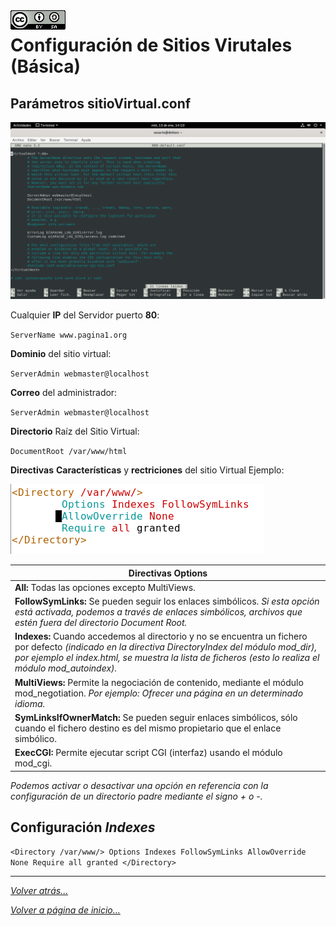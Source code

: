 <img src="/imagenes/MI-LICENCIA88x31.png" style="float: left; margin-right: 10px;" />

# Configuración de Sitios Virutales (Básica)

## Parámetros sitioVirtual.conf

![ConfigiracionBasica](../../../imagenes/apache2/ConfigiracionBasica.png)

Cualquier **IP** del Servidor puerto **80**:

``ServerName www.pagina1.org``

**Dominio** del sitio virtual:

``ServerAdmin webmaster@localhost``

**Correo** del administrador:

``ServerAdmin webmaster@localhost``

**Directorio** Raíz del Sitio Virtual:

``DocumentRoot /var/www/html``

**Directivas** **Características** y **rectriciones** del sitio Virtual Ejemplo:

![ConfigiracionBasica](../../../imagenes/apache2/directoryBasica.jpg)


| Directivas Options |
| -- |
| **All:** Todas las opciones excepto MultiViews. |
| **FollowSymLinks:** Se pueden seguir los enlaces simbólicos. *Si esta opción está activada, podemos a través de enlaces simbólicos, archivos que estén fuera del directorio Document Root.* |
| **Indexes:** Cuando accedemos al directorio y no se encuentra un fichero por defecto *(indicado en la directiva DirectoryIndex del módulo mod_dir), por ejemplo el index.html, se muestra la lista de ficheros (esto lo realiza el módulo mod_autoindex).* |
| **MultiViews:** Permite la negociación de contenido, mediante el módulo mod_negotiation. *Por ejemplo: Ofrecer una página en un determinado idioma.* |
| **SymLinksIfOwnerMatch:** Se pueden seguir enlaces simbólicos, sólo cuando el fichero destino es del mismo propietario que el enlace simbólico. |
| **ExecCGI:** Permite ejecutar script CGI (interfaz) usando el módulo mod_cgi. |

*Podemos activar o desactivar una opción en referencia con la configuración de un directorio padre mediante el signo + o -.*

## Configuración *Indexes*

``<Directory /var/www/>
        Options Indexes FollowSymLinks
        AllowOverride None
        Require all granted
</Directory>``


_________________________________________________
*[Volver atrás...](../README.md)*

*[Volver a página de inicio...](../../../README.md)*